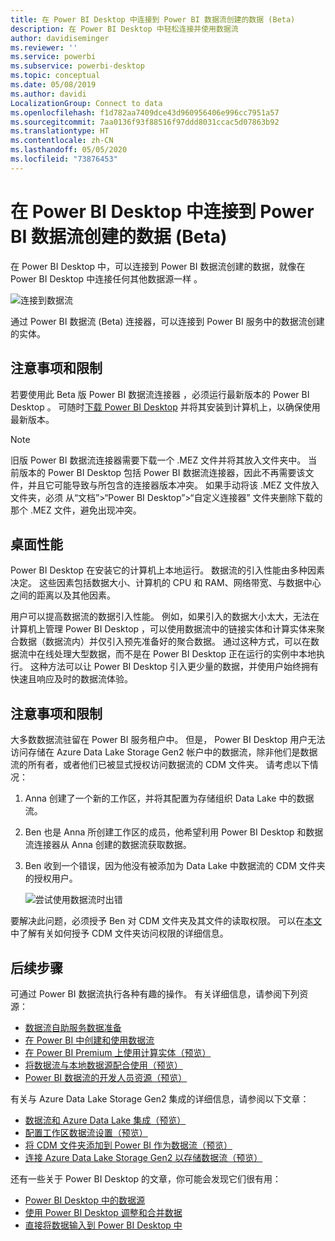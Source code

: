 ```yaml
---
title: 在 Power BI Desktop 中连接到 Power BI 数据流创建的数据 (Beta)
description: 在 Power BI Desktop 中轻松连接并使用数据流
author: davidiseminger
ms.reviewer: ''
ms.service: powerbi
ms.subservice: powerbi-desktop
ms.topic: conceptual
ms.date: 05/08/2019
ms.author: davidi
LocalizationGroup: Connect to data
ms.openlocfilehash: f1d782aa7409dce43d960956406e996cc7951a57
ms.sourcegitcommit: 7aa0136f93f88516f97ddd8031ccac5d07863b92
ms.translationtype: HT
ms.contentlocale: zh-CN
ms.lasthandoff: 05/05/2020
ms.locfileid: "73876453"
---
```

# <a name="connect-to-data-created-by-power-bi-dataflows-in-power-bi-desktop-beta"></a>在 Power BI Desktop 中连接到 Power BI 数据流创建的数据 (Beta)
在 Power BI Desktop 中，可以连接到 Power BI 数据流创建的数据，就像在 Power BI Desktop 中连接任何其他数据源一样   。

![连接到数据流](media/desktop-connect-dataflows/connect-dataflows_01.png)

通过 Power BI 数据流 (Beta)  连接器，可以连接到 Power BI 服务中的数据流创建的实体。 

## <a name="considerations-and-limitations"></a>注意事项和限制

若要使用此 Beta 版 Power BI 数据流连接器  ，必须运行最新版本的 Power BI Desktop  。 可随时[下载 Power BI Desktop](desktop-get-the-desktop.md) 并将其安装到计算机上，以确保使用最新版本。  

> [!NOTE]
> 旧版 Power BI 数据流连接器需要下载一个 .MEZ 文件并将其放入文件夹中。 当前版本的 Power BI Desktop  包括 Power BI 数据流连接器，因此不再需要该文件，并且它可能导致与所包含的连接器版本冲突。 如果手动将该 .MEZ 文件放入文件夹，必须  从“文档”>“Power BI Desktop”>“自定义连接器”  文件夹删除下载的那个 .MEZ 文件，避免出现冲突。 

## <a name="desktop-performance"></a>桌面性能
Power BI Desktop  在安装它的计算机上本地运行。 数据流的引入性能由多种因素决定。 这些因素包括数据大小、计算机的 CPU 和 RAM、网络带宽、与数据中心之间的距离以及其他因素。

用户可以提高数据流的数据引入性能。 例如，如果引入的数据大小太大，无法在计算机上管理 Power BI Desktop  ，可以使用数据流中的链接实体和计算实体来聚合数据（数据流内）并仅引入预先准备好的聚合数据。 通过这种方式，可以在数据流中在线处理大型数据，而不是在 Power BI Desktop  正在运行的实例中本地执行。 这种方法可以让 Power BI Desktop 引入更少量的数据，并使用户始终拥有快速且响应及时的数据流体验。

## <a name="considerations-and-limitations"></a>注意事项和限制

大多数数据流驻留在 Power BI 服务租户中。 但是，  Power BI Desktop 用户无法访问存储在 Azure Data Lake Storage Gen2 帐户中的数据流，除非他们是数据流的所有者，或者他们已被显式授权访问数据流的 CDM 文件夹。 请考虑以下情况：

1.  Anna 创建了一个新的工作区，并将其配置为存储组织 Data Lake 中的数据流。
2.  Ben 也是 Anna 所创建工作区的成员，他希望利用 Power BI Desktop 和数据流连接器从 Anna 创建的数据流获取数据。
3.  Ben 收到一个错误，因为他没有被添加为 Data Lake 中数据流的 CDM 文件夹的授权用户。

    ![尝试使用数据流时出错](media/service-dataflows-configure-workspace-storage-settings/dataflow-storage-settings_08.jpg)

要解决此问题，必须授予 Ben 对 CDM 文件夹及其文件的读取权限。 可以在[本文](https://go.microsoft.com/fwlink/?linkid=2029121)中了解有关如何授予 CDM 文件夹访问权限的详细信息。




## <a name="next-steps"></a>后续步骤
可通过 Power BI 数据流执行各种有趣的操作。 有关详细信息，请参阅下列资源：

* [数据流自助服务数据准备](service-dataflows-overview.md)
* [在 Power BI 中创建和使用数据流](service-dataflows-create-use.md)
* [在 Power BI Premium 上使用计算实体（预览）](service-dataflows-computed-entities-premium.md)
* [将数据流与本地数据源配合使用（预览）](service-dataflows-on-premises-gateways.md)
* [Power BI 数据流的开发人员资源（预览）](service-dataflows-developer-resources.md)

有关与 Azure Data Lake Storage Gen2 集成的详细信息，请参阅以下文章：

* [数据流和 Azure Data Lake 集成（预览）](service-dataflows-azure-data-lake-integration.md)
* [配置工作区数据流设置（预览）](service-dataflows-configure-workspace-storage-settings.md)
* [将 CDM 文件夹添加到 Power BI 作为数据流（预览）](service-dataflows-add-cdm-folder.md)
* [连接 Azure Data Lake Storage Gen2 以存储数据流（预览）](service-dataflows-connect-azure-data-lake-storage-gen2.md)

还有一些关于 Power BI Desktop  的文章，你可能会发现它们很有用：

* [Power BI Desktop 中的数据源](desktop-data-sources.md)
* [使用 Power BI Desktop 调整和合并数据](desktop-shape-and-combine-data.md)
* [直接将数据输入到 Power BI Desktop 中](desktop-enter-data-directly-into-desktop.md)   

